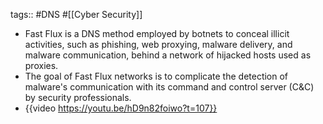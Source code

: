 tags:: #DNS #[[Cyber Security]]

- Fast Flux is a DNS method employed by botnets to conceal illicit activities, such as phishing, web proxying, malware delivery, and malware communication, behind a network of hijacked hosts used as proxies.
- The goal of Fast Flux networks is to complicate the detection of malware's communication with its command and control server (C&C) by security professionals.
- {{video https://youtu.be/hD9n82foiwo?t=107}}